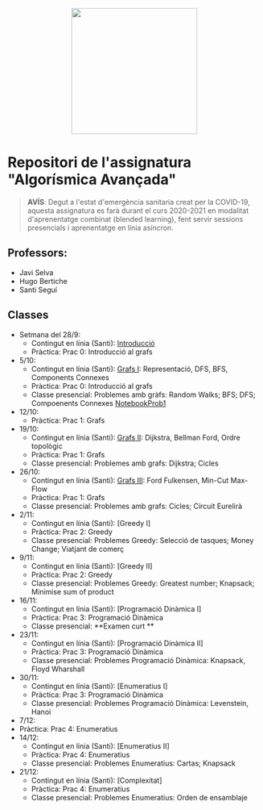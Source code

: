 <p align="center">
  <img src="images/marcav_pos_rgb.png" width="250">
</p>

# Repositori de l'assignatura "Algorísmica Avançada"

> **AVÍS**: Degut a l'estat d'emergència sanitaria creat per la COVID-19, aquesta assignatura es farà durant el curs 2020-2021 en modalitat d'aprenentatge combinat (blended learning), fent servir sessions presencials i aprenentatge en línia asíncron.

## Professors:
* Javi Selva
* Hugo Bertiche
* Santi Seguí 

## Classes
+ Setmana del 28/9: 
  + Contingut en línia (Santi): [Introducció](https://ssegui.github.io/algo2/classes/introduccio.html)   
  + Pràctica: Prac 0: Introducció al grafs 
+ 5/10:
  + Contingut en línia (Santi): [Grafs I](https://ssegui.github.io/algo2/classes/grafs1.html): Representació, DFS, BFS, Components Connexes
  + Pràctica: Prac 0: Introducció al grafs 
  + Classe presencial: Problemes amb gràfs: Random Walks; BFS; DFS; Compoenents Connexes [NotebookProb1](https://github.com/ssegui/algo2/blob/main/notebooks/grafs/Grafos_1.ipynb)
+ 12/10:  
  + Pràctica:  Prac 1: Grafs
+ 19/10: 
  + Contingut en línia (Santi): [Grafs II](https://ssegui.github.io/algo2/classes/grafs2.html): Dijkstra, Bellman Ford,  Ordre topològic
  + Pràctica:  Prac 1: Grafs
  + Classe presencial: Problemes amb grafs: Dijkstra; Cicles
+ 26/10: 
  + Contingut en línia (Santi): [Grafs III](https://ssegui.github.io/algo2/classes/grafs3.html): Ford Fulkensen, Min-Cut Max-Flow
  + Pràctica:  Prac 1: Grafs
  + Classe presencial: Problemes amb grafs: Cicles; Circuit Eurelirà
+ 2/11: 
  + Contingut en línia (Santi): [Greedy I]   
  + Pràctica: Prac 2: Greedy
  + Classe presencial: Problemes Greedy: Selecció de tasques; Money Change; Viatjant de comerç
+ 9/11: 
  + Contingut en línia (Santi): [Greedy II]   
  + Pràctica: Prac 2: Greedy
  + Classe presencial: Problemes Greedy: Greatest number; Knapsack; Minimise sum of product
+ 16/11: 
  + Contingut en línia (Santi): [Programació Dinàmica I]   
  + Pràctica: Prac 3: Programació Dinàmica
  + Classe presencial: **Examen curt **
+ 23/11: 
  + Contingut en línia (Santi): [Programació Dinàmica II] 
  + Pràctica: Prac 3: Programació Dinàmica
  + Classe presencial: Problemes Programació Dinàmica: Knapsack, Floyd Wharshall
+ 30/11: 
  + Contingut en línia (Santi): [Enumeratius I]   
  + Pràctica: Prac 3: Programació Dinàmica
  + Classe presencial: Problemes Programació Dinàmica: Levenstein, Hanoi
+ 7/12: 
 + Pràctica: Prac 4: Enumeratius
+ 14/12: 
  + Contingut en línia (Santi): [Enumeratius II]   
  + Pràctica: Prac 4: Enumeratius
  + Classe presencial: Problemes Enumeratius: Cartas; Knapsack
+ 21/12: 
  + Contingut en línia (Santi): [Complexitat]  
  + Pràctica: Prac 4: Enumeratius
  + Classe presencial: Problemes Enumeratius: Orden de ensamblaje


